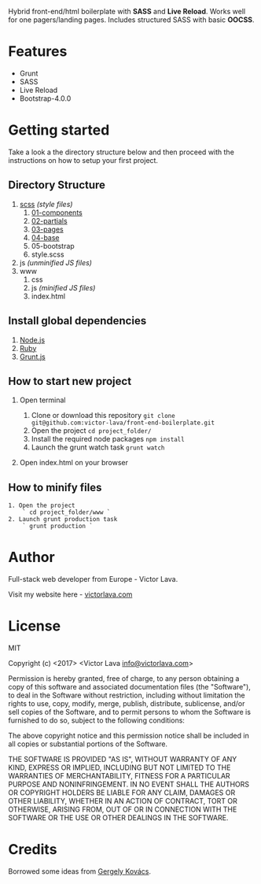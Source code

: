 Hybrid front-end/html boilerplate with **SASS** and **Live Reload**. Works well for one pagers/landing pages. Includes structured SASS with basic **OOCSS**.
# Features
* Grunt
* SASS
* Live Reload
* Bootstrap-4.0.0

# Getting started
Take a look a the directory structure below and then proceed with the instructions on how to setup your first project.

## Directory Structure
1. [scss](https://github.com/victor-lava/front-end-boilerplate/tree/master/scss) *(style files)*
	1. [01-components](https://github.com/victor-lava/front-end-boilerplate/tree/master/scss/01-components)
	2. [02-partials](https://github.com/victor-lava/front-end-boilerplate/tree/master/scss/02-partials)
	3. [03-pages](https://github.com/victor-lava/front-end-boilerplate/tree/master/scss/03-pages)
	4. [04-base](https://github.com/victor-lava/front-end-boilerplate/tree/master/scss/04-base)
	5. 05-bootstrap
	6. style.scss
2. js *(unminified JS files)*
3. www
	1. css
	2. js *(minified JS files)*
	3. index.html

## Install global dependencies
1. [Node.js](https://nodejs.org/en/)
2. [Ruby](https://www.ruby-lang.org/en/documentation/installation/)
4. [Grunt.js](https://gruntjs.com/)

## How to start new project
1. Open terminal
	1. Clone or download this repository
		` git clone git@github.com:victor-lava/front-end-boilerplate.git `
	2. Open the project
		` cd project_folder/ `
	3. Install the required node packages
		` npm install `
	4. Launch the grunt watch task
	   ` grunt watch `

3. Open index.html on your browser

## How to minify files
	1. Open the project
		` cd project_folder/www `
	2. Launch grunt production task
		` grunt production `

# Author
 Full-stack web developer from Europe - Victor Lava.

 Visit my website here - [victorlava.com](http://victorlava.com)

# License
MIT

Copyright (c) <2017> <Victor Lava <info@victorlava.com>>

Permission is hereby granted, free of charge, to any person obtaining a copy
of this software and associated documentation files (the "Software"), to deal
in the Software without restriction, including without limitation the rights
to use, copy, modify, merge, publish, distribute, sublicense, and/or sell
copies of the Software, and to permit persons to whom the Software is
furnished to do so, subject to the following conditions:

The above copyright notice and this permission notice shall be included in all
copies or substantial portions of the Software.

THE SOFTWARE IS PROVIDED "AS IS", WITHOUT WARRANTY OF ANY KIND, EXPRESS OR
IMPLIED, INCLUDING BUT NOT LIMITED TO THE WARRANTIES OF MERCHANTABILITY,
FITNESS FOR A PARTICULAR PURPOSE AND NONINFRINGEMENT. IN NO EVENT SHALL THE
AUTHORS OR COPYRIGHT HOLDERS BE LIABLE FOR ANY CLAIM, DAMAGES OR OTHER
LIABILITY, WHETHER IN AN ACTION OF CONTRACT, TORT OR OTHERWISE, ARISING FROM,
OUT OF OR IN CONNECTION WITH THE SOFTWARE OR THE USE OR OTHER DEALINGS IN THE
SOFTWARE.

# Credits
Borrowed some ideas from [Gergely Kovács](https://github.com/ggkovacs/architecture-sass-project).
